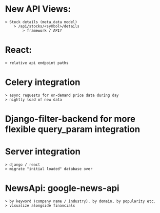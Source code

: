 # New API Views:
	> Stock details (meta_data model)
		> /api/stocks/<symbol>/details
			> framework / API?

# React:
	> relative api endpoint paths

# Celery integration
	> async requests for on-demand price data during day
	> nightly load of new data

# Django-filter-backend for more flexible query_param integration

# Server integration
	> django / react
	> migrate "initial loaded" database over


# NewsApi: google-news-api
	> by keyword (company name / industry), by domain, by popularity etc.
	> visualize alongside financials